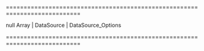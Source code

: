 ===========================================================================
<!--default-->null<!--/default-->
<!--type-->Array<String> | DataSource | DataSource_Options<!--/type-->
===========================================================================

<!--shortDescription-->

<!--/shortDescription-->

<!--fullDescription-->

<!--/fullDescription-->